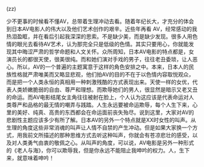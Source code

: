(zz)

少不更事的时候看不懂AV，总带着生理冲动去看。随着年纪长大，才充分的体会到日本AV电影人的伟大以及他们艺术创作的艰辛。近些年再看 AV，经常感动的我热泪盈眶，并在看后引起我深深的思索。不是缺少美，而是缺少发现。很多人用色情的眼光去看待AV艺术，认为那完全只是低级的色情。其实只要用心，你就能发现其中晦涩严肃的哲学命题和人文关怀。众所周知，日本AV电影的特点都是，女演员长的都很天使，很美很纯。而和她们演对手戏的男子，往往老丑委琐，让人恶心。所以，AV的一个普遍的主题寓意于这样的角色安排之中。本来，日本人的民族性格就严肃唯美而又略显悲观，他们拍AV的目的不在于以色情内容取悦观众，而是把一个人类永恒的真相用一种刺激残酷的方式表现出来。天使一样的女优，代表人类娇嫩脆弱的自由、尊严和理想。而欺辱她们的男人，很显然是暗示又老又丑的命运。而AV电影结尾女主角往往被射在脸上，个人认为这应该是代表命运对人类尊严和品格的最无情的嘲弄与践踏。人生永远要被命运欺辱，每个人生下来，心里的美好、纯真、高贵的东西都会在命运面前丧失殆尽。说到这里，大家对AV的悲剧性主题应该多少有所了解。日本AV的另外一个特点就是XX时女性的叫声。从生理的角度这些非常消魂的叫声让人情不自禁的产生冲动。但是如果大家换一个方式，用我前文所描述的那种思维方式去听这种叫声，你就会有苍凉悲壮的感受，以及对人类勇气由衷的敬佩之心。从叫声的角度，可以说，AV电影是另外一种形式的《老人与海》，你可以欺辱我，但是你永远不能阻止我呻吟的权力。人，生下来，就意味着呻吟！

